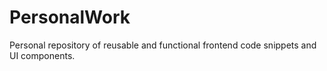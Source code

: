 # PersonalWork
Personal repository of reusable and functional frontend code snippets and UI components.

